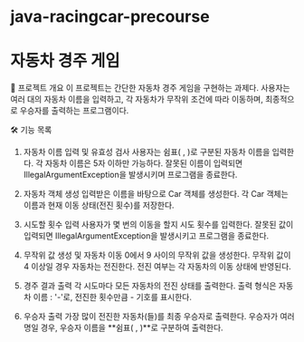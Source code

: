 # java-racingcar-precourse




# 자동차 경주 게임
📌 프로젝트 개요
이 프로젝트는 간단한 자동차 경주 게임을 구현하는 과제다. 사용자는 여러 대의 자동차 이름을 입력하고, 각 자동차가 무작위 조건에 따라 이동하며, 최종적으로 우승자를 출력하는 프로그램이다.

🛠 기능 목록
1. 자동차 이름 입력 및 유효성 검사
   사용자는 쉼표( , )로 구분된 자동차 이름을 입력한다.
   각 자동차 이름은 5자 이하만 가능하다.
   잘못된 이름이 입력되면 IllegalArgumentException을 발생시키며 프로그램을 종료한다.
2. 자동차 객체 생성
   입력받은 이름을 바탕으로 Car 객체를 생성한다.
   각 Car 객체는 이름과 현재 이동 상태(전진 횟수)를 저장한다.

3. 시도할 횟수 입력
   사용자가 몇 번의 이동을 할지 시도 횟수를 입력한다.
   잘못된 값이 입력되면 IllegalArgumentException을 발생시키고 프로그램을 종료한다.

4. 무작위 값 생성 및 자동차 이동
   0에서 9 사이의 무작위 값을 생성한다.
   무작위 값이 4 이상일 경우 자동차는 전진한다.
   전진 여부는 각 자동차의 이동 상태에 반영된다.

5. 경주 결과 출력
   각 시도마다 모든 자동차의 전진 상태를 출력한다.
   출력 형식은 자동차 이름 : '-'로, 전진한 횟수만큼 - 기호를 표시한다.

6. 우승자 출력
   가장 많이 전진한 자동차(들)를 최종 우승자로 출력한다.
   우승자가 여러 명일 경우, 우승자 이름을 **쉼표( , )**로 구분하여 출력한다.
